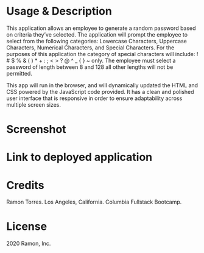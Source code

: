 # Usage & Description
   This application allows an employee to generate a random password based on criteria they’ve selected. The application will prompt the employee to select from the following categories: Lowercase Characters, Uppercase Characters, Numerical Characters, and Special Characters. For the purposes of this application the category of special characters will include: ! # $ % & ( ) * + : ; < > ? @ ^ _ { } ~ only. The employee must select a password of length between 8 and 128 all other lengths will not be permitted. 

   This app will run in the browser, and will dynamically updated the HTML and CSS powered by the JavaScript code provided. It has a clean and polished user interface that is responsive in order to ensure adaptability across multiple screen sizes.

# Screenshot


# Link to deployed application


# Credits
Ramon Torres. Los Angeles, California. Columbia Fullstack Bootcamp.

# License
2020 Ramon, Inc.
